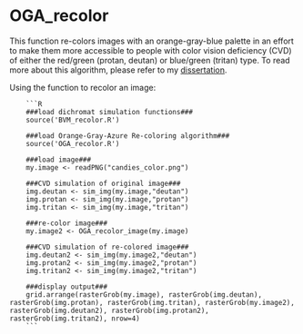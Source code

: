 # OGA_recolor
This function re-colors images with an orange-gray-blue palette in an effort to make them more accessible to people with color vision deficiency (CVD) of either the red/green (protan, deutan) or blue/green (tritan) type.  To read more about this algorithm, please refer to my [dissertation](http://academicworks.cuny.edu/gc_etds/1243/).  

Using the function to recolor an image:

        ```R
        ###load dichromat simulation functions###
        source('BVM_recolor.R')
        
        ###load Orange-Gray-Azure Re-coloring algorithm###
        source('OGA_recolor.R')
        
        ###load image###
        my.image <- readPNG("candies_color.png")
        
        ###CVD simulation of original image###
        img.deutan <- sim_img(my.image,"deutan")
        img.protan <- sim_img(my.image,"protan")
        img.tritan <- sim_img(my.image,"tritan")

        ###re-color image###
        my.image2 <- OGA_recolor_image(my.image)
        
        ###CVD simulation of re-colored image###
        img.deutan2 <- sim_img(my.image2,"deutan")
        img.protan2 <- sim_img(my.image2,"protan")
        img.tritan2 <- sim_img(my.image2,"tritan")
        
        ###display output###
        grid.arrange(rasterGrob(my.image), rasterGrob(img.deutan), rasterGrob(img.protan), rasterGrob(img.tritan), rasterGrob(my.image2),               rasterGrob(img.deutan2), rasterGrob(img.protan2), rasterGrob(img.tritan2), nrow=4)
        ```
